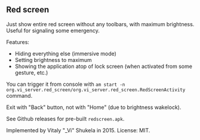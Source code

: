 Red screen
---

Just show entire red screen without any toolbars, with maximum brightness. Useful for signaling some emergency.

Features:

* Hiding everything else (immersive mode)
* Setting brightness to maximum
* Showing the application atop of lock screen (when activated from some gesture, etc.)

You can trigger it from console with `am start -n org.vi_server.red_screen/org.vi_server.red_screen.RedScreenActivity` command.

Exit with "Back" button, not with "Home" (due to brightness wakelock).

See Github releases for pre-built `redscreen.apk`.

Implemented by Vitaly "_Vi" Shukela in 2015. License: MIT.

